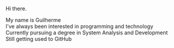 Hi there.

My name is Guilherme\
I've always been interested in programming and technology\
Currently pursuing a degree in System Analysis and Development\
Still getting used to GitHub
